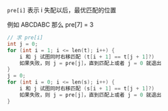 `pre[i]` 表示 i 失配以后，最优匹配的位置

例如 ABCDABC
那么 pre[7] = 3

```cpp
// 求 pre[i]
int j = 0;
for (int i = 1; i <= len(t); i++) {
    i 和 j 试图同时右移匹配 (t[i + 1] == t[j + 1]?)
    如果失败，则 j = pre[j]，直到匹配上或者 j = 0 就退出
}
j = 0;
for (int i = 0; i <= len(s); i++) {
    i 和 j 试图同时右移匹配 (s[i + 1] == t[j + 1]?)
    如果失败，则 j = pre[j]，直到匹配上或者 j = 0 就退出
}
```

